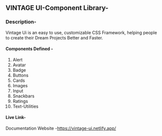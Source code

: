 ## VINTAGE UI-Component Library-

### Description-
Vintage Ui is an easy to use, customizable CSS Framework, helping people to create their Dream Projects Better and Faster.

#### Components Defined  -
1. Alert
2. Avatar
3. Badge
4. Buttons
5. Cards
6. Images
7. Input
8. Snackbars
9. Ratings
10. Text-Utilities

#### Live Link-

Documentation Website -https://vintage-ui.netlify.app/


